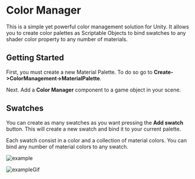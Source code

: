 # Color Manager

This is a simple yet powerful color management solution for Unity. It allows you to create color palettes as Scriptable Objects to bind swatches to any shader color property to any number of materials.

## Getting Started
First, you must create a new Material Palette. To do so go to <b>Create->ColorManagement->MaterialPalette</b>.

Next. Add a <b>Color Manager</b> component to a game object in your scene.

## Swatches
You can create as many swatches as you want pressing the <b>Add swatch</b> button. This will create a new swatch and bind it to your current palette.

Each swatch consist in a color and a collection of material colors. You can bind any number of material colors to any swatch.

![example](https://i.ibb.co/1RgF63x/image.png)

![exampleGif](https://i.ibb.co/cLwxkX5/Color-Manager.gif)


